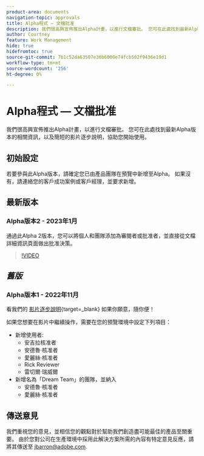 ```yaml
---
product-area: documents
navigation-topic: approvals
title: Alpha程式 — 文檔批准
description: 我們很高興宣佈推出Alpha計畫，以進行文檔審批。 您可在此處找到最新Alpha版本的相關資訊，以及簡短的影片逐步說明，協助您開始使用。
author: Courtney
feature: Work Management
hide: true
hidefromtoc: true
source-git-commit: 7b1c52da63507e36b6000e74fcb502f9436e19d1
workflow-type: tm+mt
source-wordcount: '256'
ht-degree: 0%

---
```



# Alpha程式 — 文檔批准

我們很高興宣佈推出Alpha計畫，以進行文檔審批。 您可在此處找到最新Alpha版本的相關資訊，以及簡短的影片逐步說明，協助您開始使用。

## 初始設定

若要參與此Alpha版本，請確定您已由產品團隊在預覽中新增至Alpha。 如果沒有，請連絡您的客戶成功案例或客戶經理，並要求新增。

## 最新版本

### Alpha版本2 - 2023年1月

通過此Alpha 2版本，您可以將個人和團隊添加為審閱者或批准者，並直接從文檔詳細資訊頁面做出批准決策。

>[!VIDEO](https://video.tv.adobe.com/v/3413941/?quality=12)

## _舊版_

### Alpha版本1 - 2022年11月

看我們的 [影片逐步說明](https://video.tv.adobe.com/v/3412837){target=_blank} 如果你願意，隨你便！

如果您想要在影片中繼續操作，需要在您的預覽環境中設定下列項目：

* 新增使用者:
   * 安吉拉核准者
   * 安德魯·核准者
   * 愛麗絲·核准者
   * Rick Reviewer
   * 雷切爾·瑞威爾
* 新增名為「Dream Team」的團隊，並納入
   * 安德魯·核准者
   * 愛麗絲·核准者

## 傳送意見

我們重視您的意見，並相信您的觀點對於幫助我們創造盡可能最佳的產品至關重要。 由於您對公司在生產環境中採用此解決方案所需的內容有特定意見反應，請將其傳送至 [jbarron@adobe.com](mailto:jbarron@adobe.com).